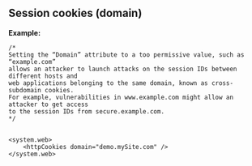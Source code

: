 
Session cookies (domain)
-------

**Example:**

	/*
	Setting the “Domain” attribute to a too permissive value, such as “example.com” 
	allows an attacker to launch attacks on the session IDs between different hosts and 
	web applications belonging to the same domain, known as cross-subdomain cookies.
	For example, vulnerabilities in www.example.com might allow an attacker to get access 
	to the session IDs from secure.example.com.
	*/
	
	
	<system.web>
		<httpCookies domain="demo.mySite.com" />
	</system.web>
	
